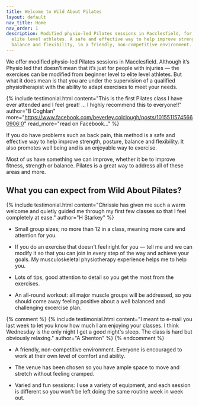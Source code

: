 ```yaml
---
title: Welcome to Wild About Pilates
layout: default
nav_title: Home
nav_order: 1
description: Modified physio-led Pilates sessions in Macclesfield, for beginners to
  elite level athletes. A safe and effective way to help improve strength, posture,
  balance and flexibility, in a friendly, non-competitive environment.
---
```


We offer modified physio-led Pilates sessions in Macclesfield.  Although it’s Physio led that doesn’t mean that it’s just for people with injuries — the exercises can be modified from beginner level to elite level athletes. But what it does mean is that you are under the supervision of a qualified physiotherapist with the ability to adapt exercises to meet your needs.

{% include testimonial.html
    content="This is the first Pilates class I have ever attended and I feel great! &hellip; I highly recommend this to everyone!!"
    author="B Coghlan"
    more="https://www.facebook.com/beverley.colclough/posts/10155115745660906:0"
    read_more="read on Facebook&hellip;"
%}

If you do have problems such as back pain, this method is a safe and effective way to help improve strength, posture, balance and flexibility. It also promotes well being and is an enjoyable way to exercise.

Most of us have something we can improve, whether it be to improve fitness, strength or balance. Pilates is a great way to address all of these areas and more.

## What you can expect from Wild About Pilates?

{% include testimonial.html
    content="Chrissie has given me such a warm welcome and quietly guided me through my first few classes so that I feel completely at ease."
    author="H Starkey"
%}

* Small group sizes; no more than 12 in a class, meaning more care and attention for you.

* If you do an exercise that doesn't feel right for you — tell me and we can modify it so that you can join in every step of the way and achieve your goals.  My musculoskeletal physiotherapy experience helps me to help you.

* Lots of tips, good attention to detail so you get the most from the exercises.

* An all-round workout: all major muscle groups will be addressed, so you should come away feeling positive about a well balanced and challenging excercise plan.

{% comment %}
{% include testimonial.html
    content="I meant to e-mail you last week to let you know how much I am enjoying your classes. I think Wednesday is the only night I get a good night's sleep. The class is hard but obviously relaxing."
    author="A Shenton"
%}
{% endcomment %}

* A friendly, non-competitive environment. Everyone is encouraged to work at their own level of comfort and ability.

* The venue has been chosen so you have ample space to move and stretch without feeling cramped.

* Varied and fun sessions: I use a variety of equipment, and each session is different so you won't be left doing the same routine week in week out.
